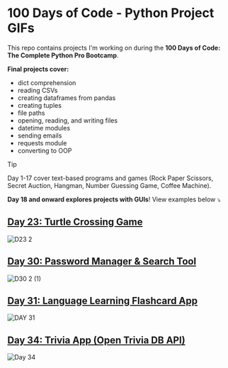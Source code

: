 # 100 Days of Code - Python Project GIFs

This repo contains projects I'm working on during the **100 Days of Code: The Complete Python Pro Bootcamp**. 

**Final projects cover:**

- dict comprehension
- reading CSVs
- creating dataframes from pandas
- creating tuples
- file paths
- opening, reading, and writing files
- datetime modules
- sending emails
- requests module
- converting to OOP

> [!TIP]
> Day 1-17 cover text-based programs and games (Rock Paper Scissors, Secret Auction, Hangman, Number Guessing Game, Coffee Machine).
> 
> **Day 18 and onward explores projects with GUIs**! View examples below ⤵️

## [Day 23: Turtle Crossing Game](https://github.com/igk190/100DaysPython/tree/main/Day%2023)

![D23 2](https://github.com/user-attachments/assets/6ad01eb0-6517-4da2-b3b5-4ea47e322911)

## [Day 30: Password Manager & Search Tool](https://github.com/igk190/100DaysPython/tree/main/Day%2030)

![D30 2 (1)](https://github.com/user-attachments/assets/184c1436-7484-4404-8091-929b6279afa8)

## [Day 31: Language Learning Flashcard App](https://github.com/igk190/100DaysPython/tree/main/Day%2031)

![DAY 31](https://github.com/user-attachments/assets/92082062-7809-4de7-9507-b7409f27d828)

## [Day 34: Trivia App (Open Trivia DB API)](https://github.com/igk190/100DaysPython/tree/main/Day%2034)

![Day 34](https://github.com/user-attachments/assets/50307708-098d-4d25-a6f4-9d3ff3126aa4)
